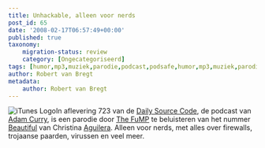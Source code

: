 ```yaml
---
title: Unhackable, alleen voor nerds
post_id: 65
date: '2008-02-17T06:57:49+00:00'
published: true
taxonomy:
    migration-status: review
    category: [Ongecategoriseerd]
tags: [humor,mp3,muziek,parodie,podcast,podsafe,humor,mp3,muziek,parodie,podcast,podsafe]
author: Robert van Bregt
metadata:
    author: Robert van Bregt
---
```

![iTunes Logo](/images/2008/02/itunes-logo.thumbnail.png)In aflevering 723 van de [Daily Source Code](http://www.dailysourcecode.com/), de podcast van [Adam Curry](http://www.curry.com), is een parodie door [The FuMP](http://www.podshow.com/music/?artist_id=8073) te beluisteren van het nummer [Beautiful](http://www.last.fm/music/Christina+Aguilera/_/Beautiful) van Christina [Aguilera](http://www.last.fm/music/Christina+Aguilera). Alleen voor nerds, met alles over firewalls, trojaanse paarden, virussen en veel meer.
